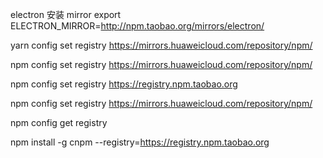 electron 安装 mirror
export ELECTRON_MIRROR=http://npm.taobao.org/mirrors/electron/

yarn config set registry https://mirrors.huaweicloud.com/repository/npm/

npm config set registry https://mirrors.huaweicloud.com/repository/npm/

npm config set registry https://registry.npm.taobao.org

npm config set registry https://mirrors.huaweicloud.com/repository/npm/

npm config get registry

npm install -g cnpm --registry=https://registry.npm.taobao.org

